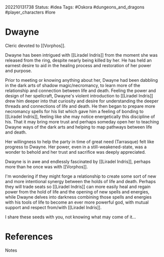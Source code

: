 202210131738
Status: #idea
Tags: #Oskora #dungeons_and_dragons #player_characters #lore 

# Dwayne
Cleric devoted to [[Vorphos]].

Dwayne has been intrigued with [[Liradel Indris]] from the moment she was released from the ring, despite nearly being killed by her. He has held an earnest desire to aid in the healing process and restoration of her power and purpose. 

Prior to meeting or knowing anything about her, Dwayne had been dabbling in the dark arts of shadow magic/necromancy, to learn more of the relationship and connection between life and death. Feeling the power and design of her spellcraft, Dwayne's violent introduction to [[Liradel Indris]] drew him deeper into that curiosity and desire for understanding the deeper threads and connections of life and death. He then began to prepare more necromancy spells for his list which gave him a feeling of bonding to [[Liradel Indris]], feeling like she may notice energetically this discipline of his. That it may bring more trust and perhaps someday open her to teaching Dwayne ways of the dark arts and helping to map pathways between life and death.

Her willingness to help the party in time of great need (Tarrasque) felt like progress to Dwayne. Her power, even in a still-weakened-state, was a wonder to behold and her trust and sacrifice was deeply appreciated. 

Dwayne is in awe and endlessly fascinated by [[Liradel Indris]], perhaps more than he once was with [[Vorphos]]. 

I'm wondering if they might forge a relationship to create some sort of new and more intentional synergy between the holds of life and death. Perhaps they will trade seats so [[Liradel Indris]] can more easily heal and regain power from the hold of life and the opening of new spells and energies, while Dwayne delves into darkness combining those spells and energies with his tools of life to become an ever more powerful god, with mutual support and respect from/with [[Liradel Indris]].

I share these seeds with you, not knowing what may come of it...

# References
Notes
